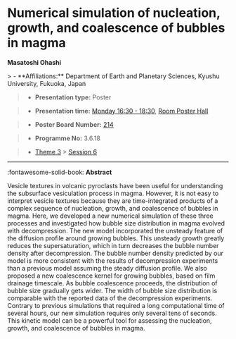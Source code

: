 # Numerical simulation of nucleation, growth, and coalescence of bubbles in magma

**Masatoshi Ohashi**

<!-- more -->> - **Affiliations:** Department of Earth and Planetary Sciences, Kyushu University, Fukuoka, Japan

> - **Presentation type:** Poster

> - **Presentation time:** [Monday 16:30 - 18:30](../sessions_comparison.md#__tabbed_1_6), [Room Poster Hall](../maps_venue.md#__tabbed_1_1)

> - **Poster Board Number:** [214](../map_poster_boards.md#monday)

> - **Programme No:** 3.6.18

> - [Theme 3](../theme3.md) > [Session 6](../sessions/session-3-6.md)

--- 

:fontawesome-solid-book: **Abstract**

Vesicle textures in volcanic pyroclasts have been useful for understanding the subsurface vesiculation process in magma. However, it is not easy to interpret vesicle textures because they are time-integrated products of a complex sequence of nucleation, growth, and coalescence of bubbles in magma. Here, we developed a new numerical simulation of these three processes and investigated how bubble size distribution in magma evolved with decompression. The new model incorporated the unsteady feature of the diffusion profile around growing bubbles. This unsteady growth greatly reduces the supersaturation, which in turn decreases the bubble number density after decompression. The bubble number density predicted by our model is more consistent with the results of decompression experiments than a previous model assuming the steady diffusion profile. We also proposed a new coalescence kernel for growing bubbles, based on film drainage timescale. As bubble coalescence proceeds, the distribution of bubble size gradually gets wider. The width of bubble size distribution is comparable with the reported data of the decompression experiments. Contrary to previous simulations that required a long computational time of several hours, our new simulation requires only several tens of seconds. This kinetic model can be a powerful tool for assessing the nucleation, growth, and coalescence of bubbles in magma.

